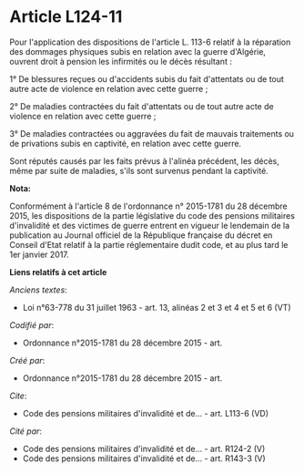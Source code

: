 # Article L124-11

Pour l'application des dispositions de l'article L. 113-6 relatif à la réparation des dommages physiques subis en relation
avec la guerre d'Algérie, ouvrent droit à pension les infirmités ou le décès résultant :

1° De blessures reçues ou d'accidents subis du fait d'attentats ou de tout autre acte de violence en relation avec cette
guerre ;

2° De maladies contractées du fait d'attentats ou de tout autre acte de violence en relation avec cette guerre ;

3° De maladies contractées ou aggravées du fait de mauvais traitements ou de privations subis en captivité, en relation avec
cette guerre.

Sont réputés causés par les faits prévus à l'alinéa précédent, les décès, même par suite de maladies, s'ils sont survenus
pendant la captivité.

**Nota:**

Conformément à l'article 8 de l'ordonnance n° 2015-1781 du 28 décembre 2015, les dispositions de la partie législative du
code des pensions militaires d'invalidité et des victimes de guerre entrent en vigueur le lendemain de la publication au
Journal officiel de la République française du décret en Conseil d'Etat relatif à la partie réglementaire dudit code, et au
plus tard le 1er janvier 2017.

**Liens relatifs à cet article**

_Anciens textes_:

  - Loi n°63-778 du 31 juillet 1963 - art. 13, alinéas 2 et 3 et 4 et 5 et 6 (VT)

_Codifié par_:

  - Ordonnance n°2015-1781 du 28 décembre 2015 - art.

_Créé par_:

  - Ordonnance n°2015-1781 du 28 décembre 2015 - art.

_Cite_:

  - Code des pensions militaires d'invalidité et de... - art. L113-6 (VD)

_Cité par_:

  - Code des pensions militaires d'invalidité et de... - art. R124-2 (V)
  - Code des pensions militaires d'invalidité et de... - art. R143-3 (V)
